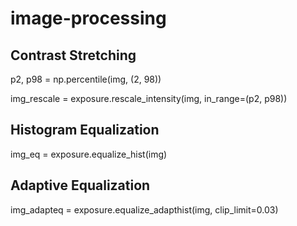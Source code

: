 # image-processing

## Contrast Stretching
p2, p98 = np.percentile(img, (2, 98))

img_rescale = exposure.rescale_intensity(img, in_range=(p2, p98))

## Histogram Equalization
img_eq = exposure.equalize_hist(img)

## Adaptive Equalization
img_adapteq = exposure.equalize_adapthist(img, clip_limit=0.03)
